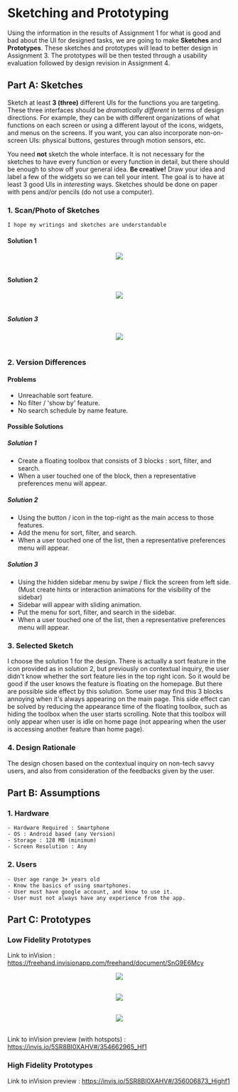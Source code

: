# Sketching and Prototyping
Using the information in the results of Assignment 1 for what is good and bad about the UI for designed tasks, we are going to make **Sketches** and **Prototypes**. These sketches and prototypes will lead to better design in Assignment 3. The prototypes will be then tested through a usability evaluation followed by design revision in Assignment 4.

## Part A: Sketches
Sketch at least **3 (three)** different UIs for the functions you are targeting. These three interfaces should be _dramatically different_ in terms of design directions. For example, they can be with different organizations of what functions on each screen or using a different layout of the icons, widgets, and menus on the screens. If you want, you can also incorporate non-on-screen UIs: physical buttons, gestures through motion sensors, etc.

You need **not** sketch the whole interface. It is not necessary for the sketches to have every function or every function in detail, but there should be enough to show off your general idea. **Be creative!** Draw your idea and label a few of the widgets so we can tell your intent. The goal is to have at least 3 good UIs in *interesting* ways. Sketches should be done on paper with pens and/or pencils (do not use a computer).

### 1. Scan/Photo of Sketches
```
I hope my writings and sketches are understandable
```
#### Solution 1

<p align="center">
  <img src="img/img1.jpg"><br><br>
</p>

#### Solution 2
<p align="center">
  <img src="img/img2.jpg"><br><br>
</p>

##### Solution 3
<p align="center">
  <img src="img/img3.jpg"><br><br>
</p>

### 2. Version Differences

#### Problems
- Unreachable sort feature.
- No filter / 'show by' feature.
- No search schedule by name feature.

#### Possible Solutions

##### Solution 1
- Create a floating toolbox that consists of 3 blocks : sort, filter, and search.
- When a user touched one of the block, then a representative preferences menu will appear.

##### Solution 2
- Using the button / icon in the top-right as the main access to those features.
- Add the menu for sort, filter, and search.
- When a user touched one of the list, then a representative preferences menu will appear.

##### Solution 3
- Using the hidden sidebar menu by swipe / flick the screen from left side. (Must create hints or interaction animations for the visibility of the sidebar)
- Sidebar will appear with sliding animation.
- Put the menu for sort, filter, and search in the sidebar.
- When a user touched one of the list, then a representative preferences menu will appear.

### 3. Selected Sketch
I choose the solution 1 for the design. There is actually a sort feature in the icon provided as in solution 2, but previously on contextual inquiry, the user didn't know whether the sort feature lies in the top right icon. So it would be good if the user knows the feature is floating on the homepage.
But there are possible side effect by this solution. Some user may find this 3 blocks annoying when it's always appearing on the main page. This side effect can be solved by reducing the appearance time of the floating toolbox, such as hiding the toolbox when the user starts scrolling. 
Note that this toolbox will only appear when user is idle on home page (not appearing when the user is accessing another feature than home page).

### 4. Design Rationale
The design chosen based on the contextual inquiry on non-tech savvy users, and also from consideration of the feedbacks given by the user.

## Part B: Assumptions
### 1. Hardware
```
- Hardware Required : Smartphone
- OS : Android based (any Version)
- Storage : 128 MB (minimum)
- Screen Resolution : Any
```
### 2. Users
```
- User age range 3+ years old
- Know the basics of using smartphones.
- User must have google account, and know to use it.
- User must not always have any experience from the app.
```

## Part C: Prototypes

### Low Fidelity Prototypes

Link to inVision : https://freehand.invisionapp.com/freehand/document/SnG9E6Mcy

<p align="center">
	<img src="img/pro1.png"><br><br>
</p>

<p align="center">
	<img src="img/pro2.png"><br><br>
</p>

<p align="center">
	<img src="img/pro3.png"><br><br>
</p>

Link to inVision preview (with hotspots) : https://invis.io/5SR8BI0XAHV#/354662965_Hf1

### High Fidelity Prototypes

Link to inVision preview : https://invis.io/5SR8BI0XAHV#/356006873_Highf1
